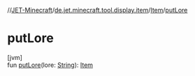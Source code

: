 //[JET-Minecraft](../../../index.md)/[de.jet.minecraft.tool.display.item](../index.md)/[Item](index.md)/[putLore](put-lore.md)

# putLore

[jvm]\
fun [putLore](put-lore.md)(lore: [String](https://kotlinlang.org/api/latest/jvm/stdlib/kotlin/-string/index.html)): [Item](index.md)
